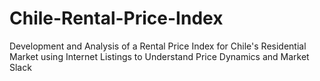 # Chile-Rental-Price-Index
Development and Analysis of a Rental Price Index for Chile's Residential Market using Internet Listings to Understand Price Dynamics and Market Slack
